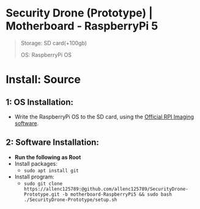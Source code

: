 # Security Drone (Prototype) | Motherboard - RaspberryPi 5

> Storage: SD card(+100gb)
>
> OS: RaspberryPi OS

# Install: Source

## 1: OS Installation:
+ Write the RaspberryPi OS to the SD card, using the [Official RPI Imaging software](https://www.raspberrypi.com/software/).

## 2: Software Installation:
+ **Run the following as Root**
+ Install packages:
  +  `sudo apt install git`
+ Install program:
  + `sudo git clone https://allenc125789:@github.com/allenc125789/SecurityDrone-Prototype.git -b motherboard-RaspberryPi5 && sudo bash ./SecurityDrone-Prototype/setup.sh`
